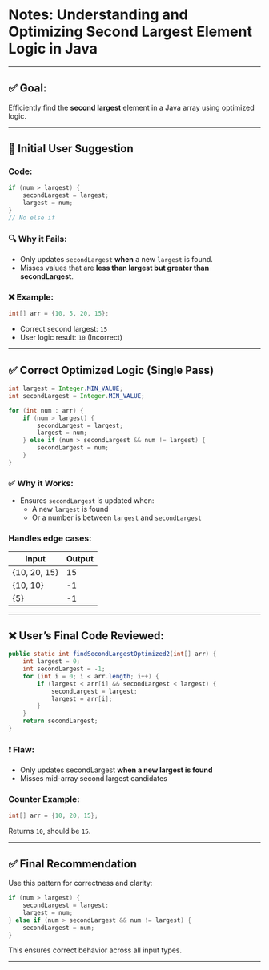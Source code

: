 # Notes: Understanding and Optimizing Second Largest Element Logic in Java


---

## ✅ Goal:
Efficiently find the **second largest** element in a Java array using optimized logic.

---

## 🧠 Initial User Suggestion

### Code:
```java
if (num > largest) {
    secondLargest = largest;
    largest = num;
}
// No else if
```

### 🔍 Why it Fails:
- Only updates `secondLargest` **when** a new `largest` is found.
- Misses values that are **less than largest but greater than secondLargest**.

### ❌ Example:
```java
int[] arr = {10, 5, 20, 15};
```
- Correct second largest: `15`
- User logic result: `10` (Incorrect)

---

## ✅ Correct Optimized Logic (Single Pass)
```java
int largest = Integer.MIN_VALUE;
int secondLargest = Integer.MIN_VALUE;

for (int num : arr) {
    if (num > largest) {
        secondLargest = largest;
        largest = num;
    } else if (num > secondLargest && num != largest) {
        secondLargest = num;
    }
}
```

### ✅ Why it Works:
- Ensures `secondLargest` is updated when:
  - A new `largest` is found
  - Or a number is between `largest` and `secondLargest`

### Handles edge cases:
| Input           | Output |
|----------------|--------|
| {10, 20, 15}  | 15     |
| {10, 10}      | -1     |
| {5}           | -1     |

---

## ❌ User’s Final Code Reviewed:
```java
public static int findSecondLargestOptimized2(int[] arr) {
    int largest = 0;
    int secondLargest = -1;
    for (int i = 0; i < arr.length; i++) {
        if (largest < arr[i] && secondLargest < largest) {
            secondLargest = largest;
            largest = arr[i];
        }
    }
    return secondLargest;
}
```

### ❗ Flaw:
- Only updates secondLargest **when a new largest is found**
- Misses mid-array second largest candidates

### Counter Example:
```java
int[] arr = {10, 20, 15};
```
Returns `10`, should be `15`.

---

## ✅ Final Recommendation

Use this pattern for correctness and clarity:
```java
if (num > largest) {
    secondLargest = largest;
    largest = num;
} else if (num > secondLargest && num != largest) {
    secondLargest = num;
}
```

This ensures correct behavior across all input types.

---
